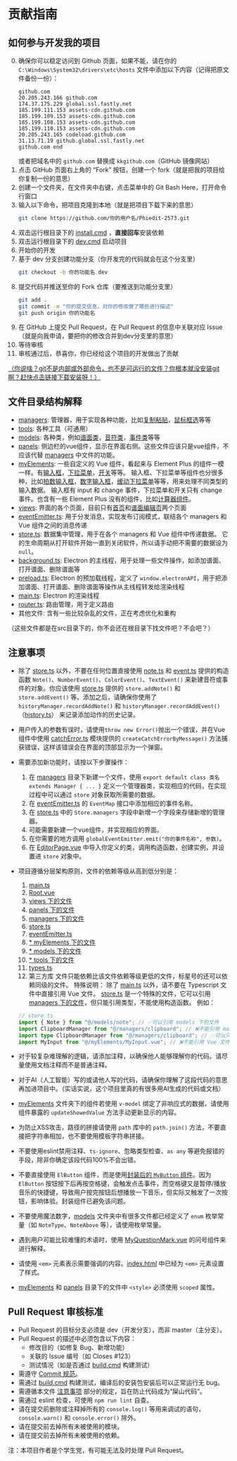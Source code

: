 # 贡献指南

## 如何参与开发我的项目
0. 确保你可以稳定访问到 Github 页面，如果不能，请在你的 `C:\Windows\System32\drivers\etc\hosts` 文件中添加以下内容（记得把原文件备份一份）：
    ```
    github.com
    20.205.243.166 github.com
    174.37.175.229 global.ssl.fastly.net
    185.199.111.153 assets-cdn.github.com
    185.199.109.153 assets-cdn.github.com
    185.199.108.153 assets-cdn.github.com
    185.199.110.153 assets-cdn.github.com
    20.205.243.165 codeload.github.com
    31.13.71.19 github.global.ssl.fastly.net
    github.com end
    ```
    或者把域名中的 `github.com` 替换成 `kkgithub.com`（GitHub 镜像网站）
1. 点击 GitHub 页面右上角的 “Fork” 按钮，创建一个 fork（就是把我的项目给你复制一份的意思）
2. 创建一个文件夹，在文件夹中右键，点击菜单中的 Git Bash Here，打开命令行窗口
3. 输入以下命令，把项目克隆到本地（就是把项目下载下来的意思）
    ```bash
    git clone https://github.com/你的用户名/Phiedit-2573.git
    ```
4. 双击运行根目录下的 [install.cmd](install.cmd) ，**直接回车**安装依赖
5. 双击运行根目录下的 [dev.cmd](dev.cmd) 启动项目
6. 开始你的开发
7. 基于 dev 分支创建功能分支（你开发完的代码就会在这个分支里）
    ```bash
    git checkout -b 你的功能名 dev
    ```
8. 提交代码并推送至你的 Fork 仓库（要推送到功能分支里）
    ```bash
    git add .
    git commit -m "你的提交信息，对你的修改做了哪些进行描述"
    git push origin 你的功能名
    ```
9. 在 GitHub 上提交 Pull Request，在 Pull Request 的信息中关联对应 Issue（就是向我申请，要把你的修改合并到dev分支里的意思）
10. 等待审核
11. 审核通过后，恭喜你，你已经给这个项目的开发做出了贡献
<!-- 12. 发布新版本时，我会按下面步骤把 dev 分支的代码合并到 master 分支，并打上版本号（**你不需要运行这些命令**）：
12. `git fetch origin`（下载远程仓库的代码）
13. `git checkout master`（切换到 master 分支）
14. `git merge dev`（把本地的 dev 分支的代码合并到 master 分支）
15. `git push origin master`（把本地代码推送到远程仓库）
16. `git tag -a v新的版本号 -m "release 新的版本号"`（给新的版本打标签）
17. `git push origin v新的版本号`（把标签推送到远程仓库）
18. 把需要发布的文件打包为zip压缩包
19. `gh release create v新的版本号 "dist_electron/Phiedit 2573 v新的版本号.zip"`（发布新的版本） -->


[（你说啥？git不是内部或外部命令，也不是可运行的文件？你根本就没安装git啊？赶快点击链接下载安装呀！）](https://git-scm.com/downloads)

## 文件目录结构解释
- [managers](src/managers): 管理器，用于实现各种功能，比如[复制粘贴](src/managers/clipboard.ts)，[鼠标框选](src/managers/mouse.ts)等等
- [tools](src/tools): 各种工具（可通用）
- [models](src/[models): 各种类，例如[谱面类](src/models/chart.ts)，[音符类](src/models/note.ts)，[事件类](src/models/event.ts)等等
- [panels](src/panels): 侧边栏的vue组件，显示在界面右侧。这些文件应该只是vue组件，不应该代替 [managers](src/managers) 中文件的功能。
- [myElements](src/myElements): 一些自定义的 Vue 组件，看起来与 Element Plus 的组件一模一样。有[输入框](src/myElements/MyInput.vue)，[下拉菜单](src/myElements/MySelect.vue)，[开关](src/myElements/MySwitch.vue)等等。
  输入框、下拉菜单等组件也分很多种，比如[拍数输入框](src/myElements/MyInputBeats.vue)，[数字输入框](src/myElements/MyInputNumber.vue)，[缓动下拉菜单](src/myElements/MySelectEasing.vue)等等，用来处理不同类型的输入数据。
  输入框有 input 和 change 事件，下拉菜单和开关只有 change 事件。也含有一些 Element Plus 没有的组件，比如[计算器组件](src/myElements/MyCalculator.vue)。
- [views](src/views): 界面的各个页面，目前只有[首页](src/views/HomePage.vue)和[谱面编辑页](src/views/EditorPage.vue)两个页面
- [eventEmitter.ts](src/eventEmitter.ts): 用于分发消息，实现发布订阅模式，联结各个 managers 和 Vue 组件之间的消息传递
- [store.ts](src/store.ts): 数据集中管理，用于在各个 managers 和 Vue 组件中传递数据。
  它的生命周期从打开软件开始一直到关闭软件，所以请手动把不需要的数据设为 `null`。
- [background.ts](src/background.ts): Electron 的主线程，用于处理一些文件操作，如添加谱面、打开谱面、删除谱面等
- [preload.ts](src/preload.ts): Electron 的预加载线程，定义了 `window.electronAPI`，用于把添加谱面、打开谱面、删除谱面等操作从主线程转发给渲染线程
- [main.ts](src/main.ts): Electron 的渲染线程
- [router.ts](src/router.ts): 路由管理，用于定义路由
- 其他文件: 含有一些比较杂乱的文件，正在考虑优化和重构

（这些文件都是在src目录下的，你不会还在根目录下找文件吧？不会吧？）

## 注意事项
- 除了 [store.ts](src/store.ts) 以外，不要在任何位置直接使用 [note.ts](src/models/note.ts) 和 [event.ts](src/models/event.ts) 提供的构造函数 `Note()`、`NumberEvent()`、`ColorEvent()`、`TextEvent()` 来新建音符或事件的对象。你应该使用 [store.ts](src/store.ts) 提供的 `store.addNote()` 和 `store.addEvent()` 等。添加之后，请确保你使用了 `historyManager.recordAddNote()` 和 `historyManager.recordAddEvent()`（[history.ts](src/managers/history.ts)） 来记录添加动作的历史记录。
- 用户传入的参数有误时，请使用`throw new Error()`抛出一个错误，并在Vue组件中使用 [catchError.ts](src/tools/catchError.ts) 模块提供的 `createCatchErrorByMessage()` 方法捕获错误，这样该错误会在界面的顶部显示为一个弹窗。
- 需要添加新功能时，请按以下步骤操作：
    1. 在 [managers](src/managers) 目录下新建一个文件，使用 `export default class 类名 extends Manager { ... }` 定义一个管理器类，实现相应的代码，在实现过程中可以通过 `store` 对象获取所需要的数据。
    2. 在 [eventEmitter.ts](src/eventEmitter.ts) 的 `EventMap` 接口中添加相应的事件名称。
    3. 在 [store.ts](src/store.ts) 中的 `Store.managers` 字段中新增一个字段来存储新增的管理器。
    4. 可能需要新建一个vue组件，并实现相应的界面。
    5. 在你需要的地方调用 `globalEventEmitter.emit("你的事件名称", 参数)`。
    6. 在 [EditorPage.vue](src/pages/EditorPage.vue) 中导入你定义的类，调用构造函数，创建实例，并设置进 `store` 对象中。
- 项目遵循分层架构原则，文件的依赖等级从高到低分别是：
    1. [main.ts](src/main.ts)
    2. [Root.vue](src/Root.vue)
    3. [views 下的文件](src/views/)
    4. [panels 下的文件](src/panels/)
    5. [managers 下的文件](src/managers/)
    6. [store.ts](src/store.ts)
    7. [eventEmitter.ts](src/eventEmitter.ts)
    8. [* myElements 下的文件](src/myElements/)
    9. [* models 下的文件](src/models/)
    10. [* tools 下的文件](src/tools/)
    11. [types.ts](src/types.ts)
    12. 第三方库
    文件只能依赖比该文件依赖等级更低的文件，标星号的还可以依赖同级的文件。
    特殊说明：
    除了 [main.ts](src/main.ts) 以外，请不要在 Typescript 文件中直接引用 Vue 文件。
    [store.ts](src/store.ts) 是一个特殊的文件，它可以引用 [managers 下的文件](src/managers/)，但只能引用类型，不能使用构造函数。
    例如：
    ```typescript
    // store.ts
    import { Note } from "@/models/note"; // ✅可以引用 models 下的文件
    import ClipboardManager from "@/managers/clipboard"; // ❌不能引用 managers 下的文件
    import type ClipboardManager from "@/managers/clipboard"; // ✅可以只引用类型，引用 managers 下的文件
    import MyInput from "@/myElements/MyInput.vue"; // ❌不能引用 Vue 文件
    ```

- 对于较复杂难理解的逻辑，请添加注释，以确保他人能够理解你的代码。请尽量使用文档注释而不是普通注释。
- 对于AI（人工智能）写的或请他人写的代码，请确保你理解了这段代码的意思再加进项目中。（实话实说，这个项目里真的有很多用AI生成的代码或文档）
- [myElements](src/myElements/) 文件夹下的组件若使用 `v-model` 绑定了非响应式的数据，请使用组件暴露的 `updateShowedValue` 方法手动更新显示的内容。
- 为防止XSS攻击，路径的拼接请使用 `path` 库中的 `path.join()` 方法，不要直接把字符串相加，也不要使用模板字符串拼接。
- 不要使用eslint禁用注释、`ts-ignore`、忽略类型检查、`as any` 等避免报错的手段，除非你确定该段代码100%不会出错。
- 不要直接使用 `ElButton` 组件，而是使用[封装后的 `MyButton` 组件](src/myElements/MyButton.vue)。因为 `ElButton` 按钮按下后再按空格键，会触发点击事件，而空格键又是暂停/播放音乐的快捷键，导致用户按完按钮后想播放一下音乐，但实际又触发了一次按钮，影响体验。封装组件已避免该问题。
- 不要使用魔法数字，[models](src/models) 文件夹中有很多文件都已经定义了 `enum` 枚举常量（如 `NoteType`、`NoteAbove` 等），请使用枚举常量。
- 遇到用户可能比较难懂的术语时，使用 [MyQuestionMark.vue](src/myElements/MyQuestionMark.vue) 的问号组件来进行解释。
- 请使用 `<em>` 元素表示需要强调的内容。[index.html](public/index.html) 中已经为 `<em>` 元素设置了样式。
- [myElements](src/myElements) 和 [panels](src/panels) 目录下的文件中 `<style>` 必须使用 `scoped` 属性。

## Pull Request 审核标准
- Pull Request 的目标分支必须是 dev（开发分支），而非 master（主分支）。
- Pull Request 的描述中必须包含以下内容：
    - 修改目的（如修复 Bug、新增功能）
    - 关联的 Issue 编号（如 Closes #123）
    - 测试情况（如是否通过 [build.cmd](build.cmd) 构建测试）
- 需遵守 [Commit 规范](https://www.conventionalcommits.org/zh-hans/)。
- 需通过 [build.cmd](build.cmd) 构建测试，编译后的安装包安装后可以正常运行无 bug。
- 需遵循本文件 [注意事项](#注意事项) 部分的规定，旨在防止代码成为“屎山代码”。
- 需通过 eslint 检查，可使用 `npm run lint` 自查。
- 请在提交前删除或注释掉所有的 `console.log()` 等用来调试的语句，`console.warn()` 和 `console.error()` 除外。
- 请在提交前去掉所有未被使用的模块。
- 请在提交前去掉所有未被使用的依赖。

注：本项目作者是个学生党，有可能无法及时处理 Pull Request。